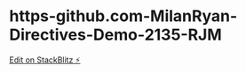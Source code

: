 # https-github.com-MilanRyan-Directives-Demo-2135-RJM

[Edit on StackBlitz ⚡️](https://stackblitz.com/edit/angular-directives-2135-v3t6vs)